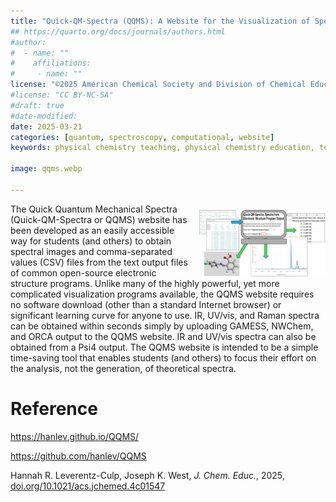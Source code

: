 ```yaml
---
title: "Quick-QM-Spectra (QQMS): A Website for the Visualization of Spectra and Molecules from the Output of Free Open-Source Electronic Structure Programs"
## https://quarto.org/docs/journals/authors.html
#author:
#  - name: ""
#    affiliations:
#     - name: ""
license: "©2025 American Chemical Society and Division of Chemical Education, Inc."
#license: "CC BY-NC-SA"
#draft: true
#date-modified:
date: 2025-03-21
categories: [quantum, spectroscopy, computational, website]
keywords: physical chemistry teaching, physical chemistry education, teaching resources

image: qqms.webp

---
```

<img src="qqms.webp" width="40%" align="right" style="padding: 10px 0px 0px 10px;"/>

The Quick Quantum Mechanical Spectra (Quick-QM-Spectra or QQMS) website has been developed as an easily accessible way for students (and others) to obtain spectral images and comma-separated values (CSV) files from the text output files of common open-source electronic structure programs. Unlike many of the highly powerful, yet more complicated visualization programs available, the QQMS website requires no software download (other than a standard Internet browser) or significant learning curve for anyone to use. IR, UV/vis, and Raman spectra can be obtained within seconds simply by uploading GAMESS, NWChem, and ORCA output to the QQMS website. IR and UV/vis spectra can also be obtained from a Psi4 output. The QQMS website is intended to be a simple time-saving tool that enables students (and others) to focus their effort on the analysis, not the generation, of theoretical spectra.


# Reference

<https://hanlev.github.io/QQMS/>

<https://github.com/hanlev/QQMS>

Hannah R. Leverentz-Culp, Joseph K. West, *J. Chem. Educ.*, 2025, [doi.org/10.1021/acs.jchemed.4c01547](https://doi.org/10.1021/acs.jchemed.4c01547)

